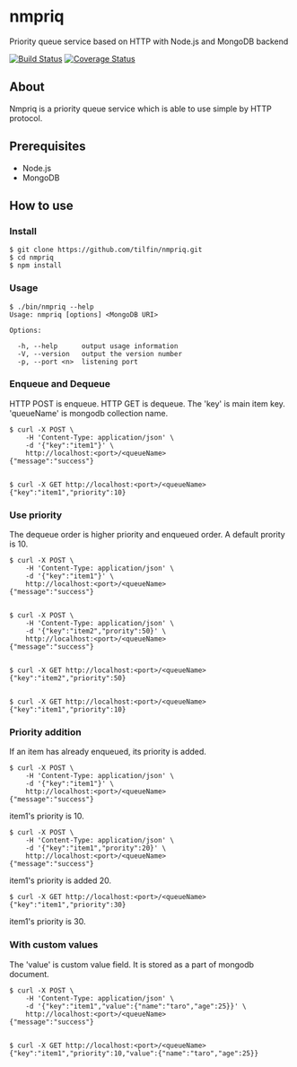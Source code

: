 nmpriq
======
Priority queue service based on HTTP with Node.js and MongoDB backend

[![Build Status](https://travis-ci.org/tilfin/nmpriq.png?branch=master)](https://travis-ci.org/tilfin/nmpriq) [![Coverage Status](https://coveralls.io/repos/tilfin/nmpriq/badge.png?branch=master)](https://coveralls.io/r/tilfin/nmpriq?branch=master)


About
----------
Nmpriq is a priority queue service which is able to use simple by HTTP protocol.



Prerequisites
-------------
- Node.js
- MongoDB


How to use
----------

### Install

    $ git clone https://github.com/tilfin/nmpriq.git
    $ cd nmpriq
    $ npm install


### Usage

    $ ./bin/nmpriq --help
    Usage: nmpriq [options] <MongoDB URI>
    
    Options:
    
      -h, --help      output usage information
      -V, --version   output the version number
      -p, --port <n>  listening port


### Enqueue and Dequeue

HTTP POST is enqueue.
HTTP GET is dequeue.
The 'key' is main item key.
'queueName' is mongodb collection name.

    $ curl -X POST \
        -H 'Content-Type: application/json' \
        -d '{"key":"item1"}' \
        http://localhost:<port>/<queueName>
    {"message":"success"}


    $ curl -X GET http://localhost:<port>/<queueName>
    {"key":"item1","priority":10}


### Use priority

The dequeue order is higher priority and enqueued order.
A default prority is 10.

    $ curl -X POST \
        -H 'Content-Type: application/json' \
        -d '{"key":"item1"}' \
        http://localhost:<port>/<queueName>
    {"message":"success"}


    $ curl -X POST \
        -H 'Content-Type: application/json' \
        -d '{"key":"item2","prority":50}' \
        http://localhost:<port>/<queueName>
    {"message":"success"}


    $ curl -X GET http://localhost:<port>/<queueName>
    {"key":"item2","priority":50}


    $ curl -X GET http://localhost:<port>/<queueName>
    {"key":"item1","priority":10}


### Priority addition

If an item has already enqueued, its priority is added.

    $ curl -X POST \
        -H 'Content-Type: application/json' \
        -d '{"key":"item1"}' \
        http://localhost:<port>/<queueName>
    {"message":"success"}

item1's priority is 10.

    $ curl -X POST \
        -H 'Content-Type: application/json' \
        -d '{"key":"item1","prority":20}' \
        http://localhost:<port>/<queueName>
    {"message":"success"}

item1's priority is added 20.

    $ curl -X GET http://localhost:<port>/<queueName>
    {"key":"item1","priority":30}


item1's priority is 30.


### With custom values

The 'value' is custom value field.
It is stored as a part of mongodb document.

    $ curl -X POST \
        -H 'Content-Type: application/json' \
        -d '{"key":"item1","value":{"name":"taro","age":25}}' \
        http://localhost:<port>/<queueName>
    {"message":"success"}


    $ curl -X GET http://localhost:<port>/<queueName>
    {"key":"item1","priority":10,"value":{"name":"taro","age":25}}

